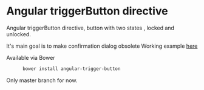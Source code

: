# Angular triggerButton directive

Angular triggerButton directive, button with two states , locked and unlocked.

It's main goal is to make confirmation dialog obsolete 
Working example [here](https://jsfiddle.net/ipeshev/jkjpozha/)

Available via Bower
```bash
      bower install angular-trigger-button
```

Only master branch for now. 